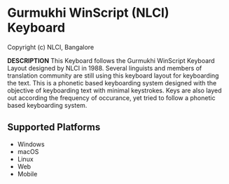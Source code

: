 Gurmukhi WinScript (NLCI) Keyboard
====================

Copyright (c) NLCI, Bangalore

__DESCRIPTION__
This Keyboard follows the Gurmukhi WinScript Keyboard Layout designed by NLCI in 1988. Several linguists and members of 
translation community are still using this keyboard layout for keyboarding the text. This is a phonetic based keyboarding 
system designed with the objective of keyboarding text with minimal keystrokes. Keys are also layed out according the frequency of occurance, yet tried to follow a phonetic based keyboarding system.

## Supported Platforms
 * Windows
 * macOS
 * Linux
 * Web
 * Mobile

